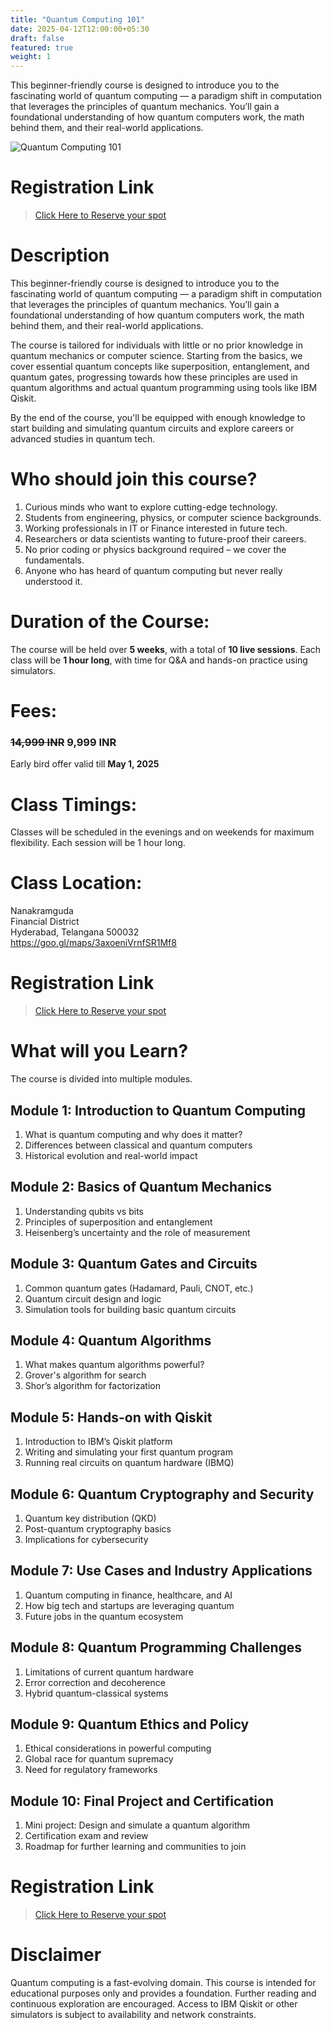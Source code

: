 ```yaml
---
title: "Quantum Computing 101"
date: 2025-04-12T12:00:00+05:30
draft: false
featured: true
weight: 1
---
```

This beginner-friendly course is designed to introduce you to the fascinating world of quantum computing — a paradigm shift in computation that leverages the principles of quantum mechanics. You’ll gain a foundational understanding of how quantum computers work, the math behind them, and their real-world applications.

![Quantum Computing 101](../../images/illustrations/quantum-computing-101.jpg)

# Registration Link  
>[Click Here to Reserve your spot](https://wa.me/918919321064?text=Hi%20I%20am%20interested%20in%20Quantum%20Computing%20101)

# Description  
This beginner-friendly course is designed to introduce you to the fascinating world of quantum computing — a paradigm shift in computation that leverages the principles of quantum mechanics. You’ll gain a foundational understanding of how quantum computers work, the math behind them, and their real-world applications.

The course is tailored for individuals with little or no prior knowledge in quantum mechanics or computer science. Starting from the basics, we cover essential quantum concepts like superposition, entanglement, and quantum gates, progressing towards how these principles are used in quantum algorithms and actual quantum programming using tools like IBM Qiskit.

By the end of the course, you'll be equipped with enough knowledge to start building and simulating quantum circuits and explore careers or advanced studies in quantum tech.

# Who should join this course?  
1) Curious minds who want to explore cutting-edge technology.  
2) Students from engineering, physics, or computer science backgrounds.  
3) Working professionals in IT or Finance interested in future tech.  
4) Researchers or data scientists wanting to future-proof their careers.  
5) No prior coding or physics background required – we cover the fundamentals.  
6) Anyone who has heard of quantum computing but never really understood it.

# Duration of the Course:  
The course will be held over **5 weeks**, with a total of **10 live sessions**. Each class will be **1 hour long**, with time for Q&A and hands-on practice using simulators.

# Fees:  
### ~~14,999 INR~~ **9,999 INR**  
Early bird offer valid till **May 1, 2025**

# Class Timings:  
Classes will be scheduled in the evenings and on weekends for maximum flexibility. Each session will be 1 hour long.

# Class Location:  
Nanakramguda  
Financial District  
Hyderabad, Telangana 500032  
https://goo.gl/maps/3axoeniVrnfSR1Mf8

# Registration Link  
>[Click Here to Reserve your spot](https://wa.me/918919321064?text=Hi%20I%20am%20interested%20in%20Quantum%20Computing%20101)

# What will you Learn?  
The course is divided into multiple modules.

## Module 1: Introduction to Quantum Computing  
1) What is quantum computing and why does it matter?  
2) Differences between classical and quantum computers  
3) Historical evolution and real-world impact  

## Module 2: Basics of Quantum Mechanics  
1) Understanding qubits vs bits  
2) Principles of superposition and entanglement  
3) Heisenberg’s uncertainty and the role of measurement  

## Module 3: Quantum Gates and Circuits  
1) Common quantum gates (Hadamard, Pauli, CNOT, etc.)  
2) Quantum circuit design and logic  
3) Simulation tools for building basic quantum circuits  

## Module 4: Quantum Algorithms  
1) What makes quantum algorithms powerful?  
2) Grover's algorithm for search  
3) Shor’s algorithm for factorization  

## Module 5: Hands-on with Qiskit  
1) Introduction to IBM’s Qiskit platform  
2) Writing and simulating your first quantum program  
3) Running real circuits on quantum hardware (IBMQ)  

## Module 6: Quantum Cryptography and Security  
1) Quantum key distribution (QKD)  
2) Post-quantum cryptography basics  
3) Implications for cybersecurity  

## Module 7: Use Cases and Industry Applications  
1) Quantum computing in finance, healthcare, and AI  
2) How big tech and startups are leveraging quantum  
3) Future jobs in the quantum ecosystem  

## Module 8: Quantum Programming Challenges  
1) Limitations of current quantum hardware  
2) Error correction and decoherence  
3) Hybrid quantum-classical systems  

## Module 9: Quantum Ethics and Policy  
1) Ethical considerations in powerful computing  
2) Global race for quantum supremacy  
3) Need for regulatory frameworks  

## Module 10: Final Project and Certification  
1) Mini project: Design and simulate a quantum algorithm  
2) Certification exam and review  
3) Roadmap for further learning and communities to join  

# Registration Link  
>[Click Here to Reserve your spot](https://wa.me/918919321064?text=Hi%20I%20am%20interested%20in%20Quantum%20Computing%20101)

# Disclaimer  
Quantum computing is a fast-evolving domain. This course is intended for educational purposes only and provides a foundation. Further reading and continuous exploration are encouraged. Access to IBM Qiskit or other simulators is subject to availability and network constraints.